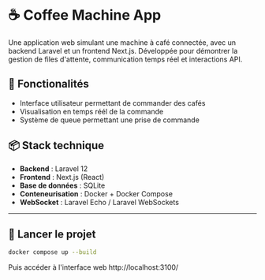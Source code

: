 # ☕ Coffee Machine App

Une application web simulant une machine à café connectée, avec un backend Laravel et un frontend Next.js. Développée pour démontrer la gestion de files d'attente, communication temps réel et interactions API.

## 🧐 Fonctionalités

- Interface utilisateur permettant de commander des cafés
- Visualisation en temps réél de la commande
- Système de queue permettant une prise de commande

## 📦 Stack technique

- **Backend** : Laravel 12
- **Frontend** : Next.js (React)
- **Base de données** : SQLite
- **Conteneurisation** : Docker + Docker Compose
- **WebSocket** : Laravel Echo / Laravel WebSockets

---

## 🚀 Lancer le projet

```bash
docker compose up --build
```
Puis accéder à l'interface web http://localhost:3100/
